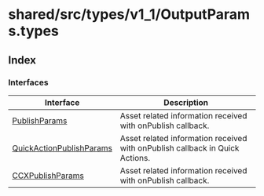 # shared/src/types/v1\_1/OutputParams.types

## Index

### Interfaces

| Interface | Description |
| ------ | ------ |
| [PublishParams](../../v1-1/output-params-types/interfaces/publish-params.md) | Asset related information received with onPublish callback. |
| [QuickActionPublishParams](../../v1-1/output-params-types/interfaces/quick-action-publish-params.md) | Asset related information received with onPublish callback in Quick Actions. |
| [CCXPublishParams](../../v1-1/output-params-types/interfaces/ccx-publish-params.md) | Asset related information received with onPublish callback. |
